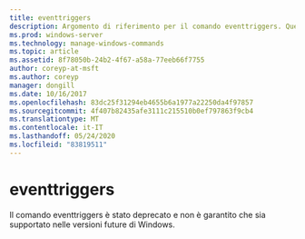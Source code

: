 ```yaml
---
title: eventtriggers
description: Argomento di riferimento per il comando eventtriggers. Questo comando è stato deprecato e non è garantito che sia supportato nelle versioni future di Windows.
ms.prod: windows-server
ms.technology: manage-windows-commands
ms.topic: article
ms.assetid: 8f78050b-24b2-4f67-a58a-77eeb66f7755
author: coreyp-at-msft
ms.author: coreyp
manager: dongill
ms.date: 10/16/2017
ms.openlocfilehash: 83dc25f31294eb4655b6a1977a22250da4f97857
ms.sourcegitcommit: 4f407b82435afe3111c215510b0ef797863f9cb4
ms.translationtype: MT
ms.contentlocale: it-IT
ms.lasthandoff: 05/24/2020
ms.locfileid: "83819511"
---
```

# <a name="eventtriggers"></a>eventtriggers

Il comando eventtriggers è stato deprecato e non è garantito che sia supportato nelle versioni future di Windows.